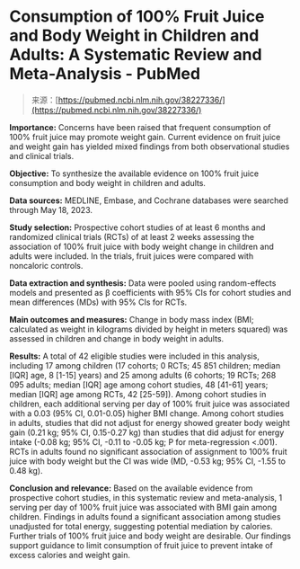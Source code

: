 <!--yml
category: 未分类
date: 2024-05-27 14:45:49
-->

# Consumption of 100% Fruit Juice and Body Weight in Children and Adults: A Systematic Review and Meta-Analysis - PubMed

> 来源：[https://pubmed.ncbi.nlm.nih.gov/38227336/](https://pubmed.ncbi.nlm.nih.gov/38227336/)

**Importance:** Concerns have been raised that frequent consumption of 100% fruit juice may promote weight gain. Current evidence on fruit juice and weight gain has yielded mixed findings from both observational studies and clinical trials.

**Objective:** To synthesize the available evidence on 100% fruit juice consumption and body weight in children and adults.

**Data sources:** MEDLINE, Embase, and Cochrane databases were searched through May 18, 2023.

**Study selection:** Prospective cohort studies of at least 6 months and randomized clinical trials (RCTs) of at least 2 weeks assessing the association of 100% fruit juice with body weight change in children and adults were included. In the trials, fruit juices were compared with noncaloric controls.

**Data extraction and synthesis:** Data were pooled using random-effects models and presented as β coefficients with 95% CIs for cohort studies and mean differences (MDs) with 95% CIs for RCTs.

**Main outcomes and measures:** Change in body mass index (BMI; calculated as weight in kilograms divided by height in meters squared) was assessed in children and change in body weight in adults.

**Results:** A total of 42 eligible studies were included in this analysis, including 17 among children (17 cohorts; 0 RCTs; 45 851 children; median [IQR] age, 8 [1-15] years) and 25 among adults (6 cohorts; 19 RCTs; 268 095 adults; median [IQR] age among cohort studies, 48 [41-61] years; median [IQR] age among RCTs, 42 [25-59]). Among cohort studies in children, each additional serving per day of 100% fruit juice was associated with a 0.03 (95% CI, 0.01-0.05) higher BMI change. Among cohort studies in adults, studies that did not adjust for energy showed greater body weight gain (0.21 kg; 95% CI, 0.15-0.27 kg) than studies that did adjust for energy intake (-0.08 kg; 95% CI, -0.11 to -0.05 kg; P for meta-regression <.001). RCTs in adults found no significant association of assignment to 100% fruit juice with body weight but the CI was wide (MD, -0.53 kg; 95% CI, -1.55 to 0.48 kg).

**Conclusion and relevance:** Based on the available evidence from prospective cohort studies, in this systematic review and meta-analysis, 1 serving per day of 100% fruit juice was associated with BMI gain among children. Findings in adults found a significant association among studies unadjusted for total energy, suggesting potential mediation by calories. Further trials of 100% fruit juice and body weight are desirable. Our findings support guidance to limit consumption of fruit juice to prevent intake of excess calories and weight gain.